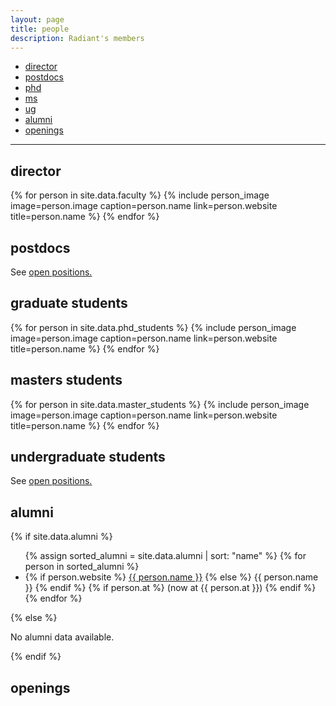 ```yaml
---
layout: page
title: people
description: Radiant's members
---
```


<div class="navbar">
    <div class="navbar-inner">
        <ul class="nav">
            <li><a href="#director">director</a></li>
            <li><a href="#postdocs">postdocs</a></li>
            <li><a href="#phd">phd</a></li>
            <li><a href="#masters">ms</a></li>
            <li><a href="#ug">ug</a></li>
            <li><a href="#alumni">alumni</a></li>
            <li><a href="#openings">openings</a></li>
        </ul>
    </div>
</div>

---

## <a name="director"></a>director

<div class="flex-container people image-container">
{% for person in site.data.faculty %}
  {% include person_image image=person.image caption=person.name link=person.website title=person.name %}
{% endfor %}
</div>

## <a name="postdocs"></a>postdocs

See <a href="#openings">open positions.</a>
 
## <a name="phd"></a>graduate students

<div class="flex-container people image-container">
{% for person in site.data.phd_students %}
  {% include person_image image=person.image caption=person.name link=person.website title=person.name %}
{% endfor %}
</div>

## <a name="ms"></a>masters students

<div class="flex-container people image-container">
{% for person in site.data.master_students %}
  {% include person_image image=person.image caption=person.name link=person.website title=person.name %}
{% endfor %}
</div>

## <a name="ug"></a>undergraduate students

See <a href="#openings">open positions.</a>

## <a name="alumni"></a>alumni

{% if site.data.alumni %}
  <ul>
  {% assign sorted_alumni = site.data.alumni | sort: "name" %}
  {% for person in sorted_alumni %}
    <li>
      {% if person.website %}
        <a href="{{ person.website }}">{{ person.name }}</a>
      {% else %}
        {{ person.name }}
      {% endif %}
      {% if person.at %} (now at {{ person.at }}) {% endif %}
    </li>
  {% endfor %}
  </ul>
{% else %}
  <p>No alumni data available.</p>
{% endif %}

## <a name="openings"></a>openings


